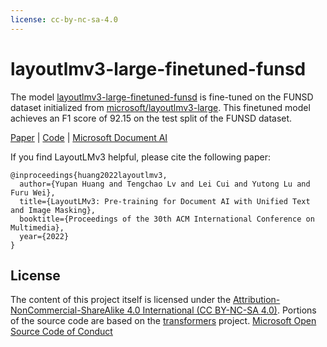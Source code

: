 ```yaml
---
license: cc-by-nc-sa-4.0
---
```

# layoutlmv3-large-finetuned-funsd

The model [layoutlmv3-large-finetuned-funsd](https://huggingface.co/HYPJUDY/layoutlmv3-large-finetuned-funsd) is fine-tuned on the FUNSD dataset initialized from [microsoft/layoutlmv3-large](https://huggingface.co/microsoft/layoutlmv3-large).
This finetuned model achieves an F1 score of 92.15 on the test split of the FUNSD dataset.

[Paper](https://arxiv.org/pdf/2204.08387.pdf) | [Code](https://aka.ms/layoutlmv3) | [Microsoft Document AI](https://www.microsoft.com/en-us/research/project/document-ai/)


If you find LayoutLMv3 helpful, please cite the following paper:
```
@inproceedings{huang2022layoutlmv3,
  author={Yupan Huang and Tengchao Lv and Lei Cui and Yutong Lu and Furu Wei},
  title={LayoutLMv3: Pre-training for Document AI with Unified Text and Image Masking},
  booktitle={Proceedings of the 30th ACM International Conference on Multimedia},
  year={2022}
}
```

## License

The content of this project itself is licensed under the [Attribution-NonCommercial-ShareAlike 4.0 International (CC BY-NC-SA 4.0)](https://creativecommons.org/licenses/by-nc-sa/4.0/).
Portions of the source code are based on the [transformers](https://github.com/huggingface/transformers) project.
[Microsoft Open Source Code of Conduct](https://opensource.microsoft.com/codeofconduct)
